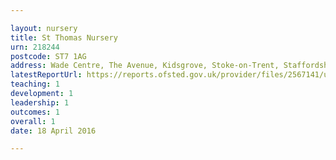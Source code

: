 ```yaml
---

layout: nursery
title: St Thomas Nursery
urn: 218244
postcode: ST7 1AG
address: Wade Centre, The Avenue, Kidsgrove, Stoke-on-Trent, Staffordshire, ST7 1AG
latestReportUrl: https://reports.ofsted.gov.uk/provider/files/2567141/urn/218244.pdf
teaching: 1
development: 1
leadership: 1
outcomes: 1
overall: 1
date: 18 April 2016

---
```

